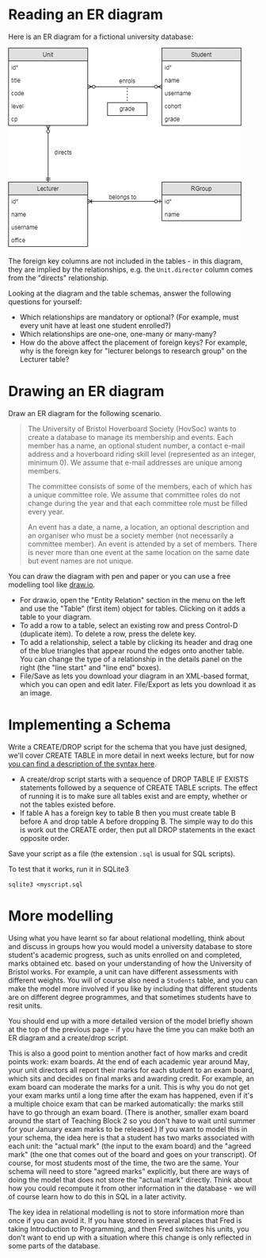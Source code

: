
# Reading an ER diagram

Here is an ER diagram for a fictional university database:

![ER diagram](./uni-diagram.png)

The foreign key columns are not included in the tables - in this diagram, they are implied by the relationships, e.g. the `Unit.director` column comes from the "directs" relationship.

Looking at the diagram and the table schemas, answer the following questions for yourself:

  * Which relationships are mandatory or optional? (For example, must every unit have at least one student enrolled?)
  * Which relationships are one-one, one-many or many-many?
  * How do the above affect the placement of foreign keys? For example, why is the foreign key for "lecturer belongs to research group" on the Lecturer table?

# Drawing an ER diagram

Draw an ER diagram for the following scenario.

> The University of Bristol Hoverboard Society (HovSoc) wants to create a database to manage its membership and events. Each member has a name, an optional student number, a contact e-mail address and a hoverboard riding skill level (represented as an integer, minimum 0). We assume that e-mail addresses are unique among members.
> 
> The committee consists of some of the members, each of which has a unique committee role. We assume that committee roles do not change during the year and that each committee role must be filled every year.
>  
> An event has a date, a name, a location, an optional description and an organiser who must be a society member (not necessarily a committee member). An event is attended by a set of members. There is never more than one event at the same location on the same date but event names are not unique.

You can draw the diagram with pen and paper or you can use a free modelling tool like [draw.io](https://draw.io). 

  * For draw.io, open the "Entity Relation" section in the menu on the left and use the "Table" (first item) object for tables. Clicking on it adds a table to your diagram.
  * To add a row to a table, select an existing row and press Control-D (duplicate item). To delete a row, press the delete key.
  * To add a relationship, select a table by clicking its header and drag one of the blue triangles that appear round the edges onto another table. You can change the type of a relationship in the details panel on the right (the "line start" and "line end" boxes).
  * File/Save as lets you download your diagram in an XML-based format, which you can open and edit later. File/Export as lets you download it as an image.



# Implementing a Schema

Write a CREATE/DROP script for the schema that you have just designed, we'll cover CREATE TABLE in more detail in next weeks lecture, but for now [you can find a description of the syntax here](https://www.sqlite.org/lang_createtable.html).

  * A create/drop script starts with a sequence of DROP TABLE IF EXISTS statements followed by a sequence of CREATE TABLE scripts. The effect of running it is to make sure all tables exist and are empty, whether or not the tables existed before.
  * If table A has a foreign key to table B then you must create table B before A and drop table A before dropping B. The simple way to do this is work out the CREATE order, then put all DROP statements in the exact opposite order.

Save your script as a file (the extension `.sql` is usual for SQL scripts).

To test that it works, run it in SQLite3
```
sqlite3 <myscript.sql
```

# More modelling

Using what you have learnt so far about relational modelling, think about and discuss in groups how you would model a university database to store student's academic progress, such as units enrolled on and completed, marks obtained etc. based on your understanding of how the University of Bristol works. For example, a unit can have different assessments with different weights. You will of course also need a `Students` table, and you can make the model more involved if you like by including that different students are on different degree programmes, and that sometimes students have to resit units.

You should end up with a more detailed version of the model briefly shown at the top of the previous page - if you have the time you can make both an ER diagram and a create/drop script.

This is also a good point to mention another fact of how marks and credit points work: exam boards. At the end of each academic year around May, your unit directors all report their marks for each student to an exam board, which sits and decides on final marks and awarding credit. For example, an exam board can moderate the marks for a unit. This is why you do not get your exam marks until a long time after the exam has happened, even if it's a multiple choice exam that can be marked automatically: the marks still have to go through an exam board. (There is another, smaller exam board around the start of Teaching Block 2 so you don't have to wait until summer for your January exam marks to be released.)
If you want to model this in your schema, the idea here is that a student has two marks associated with each unit: the "actual mark" (the input to the exam board) and the "agreed mark" (the one that comes out of the board and goes on your transcript). Of course, for most students most of the time, the two are the same. Your schema will need to store "agreed marks" explicitly, but there are ways of doing the model that does not store the "actual mark" directly. Think about how you could recompute it from other information in the database - we will of course learn how to do this in SQL in a later activity.

The key idea in relational modelling is not to store information more than once if you can avoid it. If you have stored in several places that Fred is taking Introduction to Programming, and then Fred switches his units, you don't want to end up with a situation where this change is only reflected in some parts of the database.